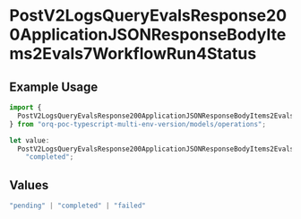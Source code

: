 # PostV2LogsQueryEvalsResponse200ApplicationJSONResponseBodyItems2Evals7WorkflowRun4Status

## Example Usage

```typescript
import {
  PostV2LogsQueryEvalsResponse200ApplicationJSONResponseBodyItems2Evals7WorkflowRun4Status,
} from "orq-poc-typescript-multi-env-version/models/operations";

let value:
  PostV2LogsQueryEvalsResponse200ApplicationJSONResponseBodyItems2Evals7WorkflowRun4Status =
    "completed";
```

## Values

```typescript
"pending" | "completed" | "failed"
```